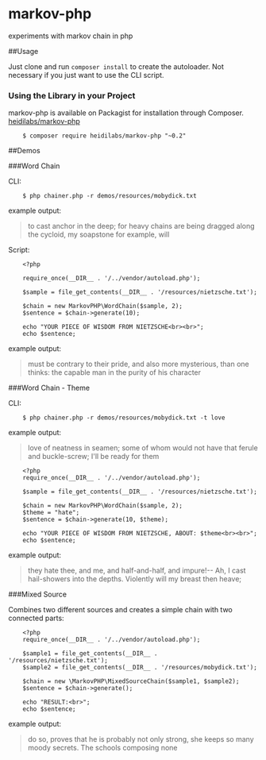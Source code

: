 markov-php
==========

experiments with markov chain in php

##Usage

Just clone and run `composer install` to create the autoloader. Not necessary if you just want to use the CLI script.

### Using the Library in your Project
markov-php is available on Packagist for installation through Composer. [heidilabs/markov-php](https://packagist.org/packages/heidilabs/markov-php)

        $ composer require heidilabs/markov-php "~0.2"

##Demos

###Word Chain

CLI:
        
        $ php chainer.php -r demos/resources/mobydick.txt

example output:
> to cast anchor in the deep; for heavy chains are being dragged along the cycloid, my soapstone for example, will


Script:

        <?php
             
        require_once(__DIR__ . '/../vendor/autoload.php');
        
        $sample = file_get_contents(__DIR__ . '/resources/nietzsche.txt');
        
        $chain = new MarkovPHP\WordChain($sample, 2);
        $sentence = $chain->generate(10);
        
        echo "YOUR PIECE OF WISDOM FROM NIETZSCHE<br><br>";
        echo $sentence;
        
example output:
> must be contrary to their pride, and also more mysterious, than one thinks: the capable man in the purity of his character

###Word Chain - Theme

CLI:
        
        $ php chainer.php -r demos/resources/mobydick.txt -t love
     
example output:
> love of neatness in seamen; some of whom would not have that ferule and buckle-screw; I'll be ready for them

        <?php
        require_once(__DIR__ . '/../vendor/autoload.php');
        
        $sample = file_get_contents(__DIR__ . '/resources/nietzsche.txt');
        
        $chain = new MarkovPHP\WordChain($sample, 2);
        $theme = "hate";
        $sentence = $chain->generate(10, $theme);
        
        echo "YOUR PIECE OF WISDOM FROM NIETZSCHE, ABOUT: $theme<br><br>";
        echo $sentence;

example output:
> they hate thee, and me, and half-and-half, and impure!-- Ah, I cast hail-showers into the depths. Violently will my breast then heave;

###Mixed Source

Combines two different sources and creates a simple chain with two connected parts:

        <?php
        require_once(__DIR__ . '/../vendor/autoload.php');
        
        $sample1 = file_get_contents(__DIR__ . '/resources/nietzsche.txt');
        $sample2 = file_get_contents(__DIR__ . '/resources/mobydick.txt');
        
        $chain = new \MarkovPHP\MixedSourceChain($sample1, $sample2);
        $sentence = $chain->generate();
        
        echo "RESULT:<br>";
        echo $sentence;
        
example output:
> do so, proves that he is probably not only strong, she keeps so many moody secrets. The schools composing none

